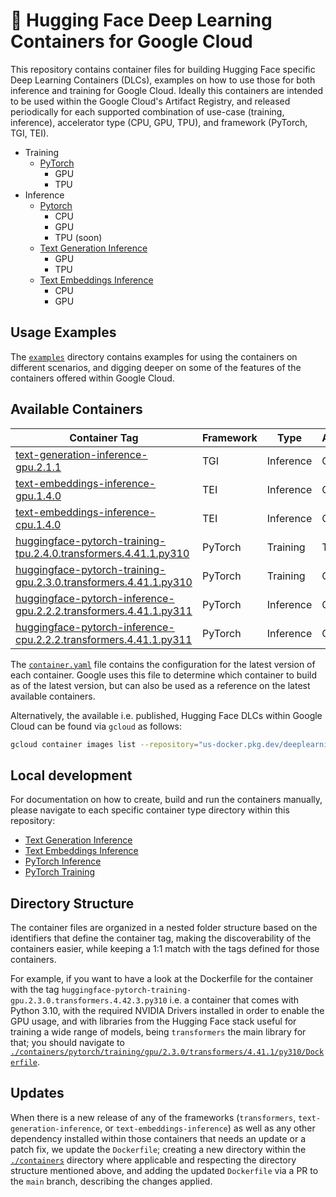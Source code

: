 # 🤗 Hugging Face Deep Learning Containers for Google Cloud

This repository contains container files for building Hugging Face specific Deep Learning Containers (DLCs), examples on how to use those for both inference and training for Google Cloud. Ideally this containers are intended to be used within the Google Cloud's Artifact Registry, and released periodically for each supported combination of use-case (training, inference), accelerator type (CPU, GPU, TPU), and framework (PyTorch, TGI, TEI).

* Training
  * [PyTorch](./containers/pytorch/training/README.md)
    * GPU
    * TPU
* Inference
  * [Pytorch](./containers/pytorch/inference/README.md)
    * CPU
    * GPU
    * TPU (soon)
  * [Text Generation Inference](./containers/tgi/README.md)
    * GPU
    * TPU
  * [Text Embeddings Inference](./containers/tei/README.md)
    * CPU
    * GPU

## Usage Examples

The [`examples`](./examples) directory contains examples for using the containers on different scenarios, and digging deeper on some of the features of the containers offered within Google Cloud.

## Available Containers

| Container Tag | Framework | Type | Accelerator |
| --- | --- | --- | --- |
| [text-generation-inference-gpu.2.1.1](./containers/tgi/gpu/2.1.1/Dockerfile) | TGI | Inference | GPU |
| [text-embeddings-inference-gpu.1.4.0](./containers/tei/gpu/1.4.0/Dockerfile) | TEI | Inference | GPU |
| [text-embeddings-inference-cpu.1.4.0](./containers/tei/cpu/1.4.0/Dockerfile) | TEI | Inference | CPU |
| [huggingface-pytorch-training-tpu.2.4.0.transformers.4.41.1.py310](./containers/pytorch/training/tpu/2.4.0/transformers/4.41.1/py310/Dockerfile) | PyTorch | Training | TPU |
| [huggingface-pytorch-training-gpu.2.3.0.transformers.4.41.1.py310](./containers/pytorch/training/gpu/2.3.0/transformers/4.41.1/py310/Dockerfile) | PyTorch | Training | GPU |
| [huggingface-pytorch-inference-gpu.2.2.2.transformers.4.41.1.py311](./containers/pytorch/inference/gpu/2.2.2/transformers/4.41.1/py311/Dockerfile) | PyTorch | Inference | GPU |
| [huggingface-pytorch-inference-cpu.2.2.2.transformers.4.41.1.py311](./containers/pytorch/inference/cpu/2.2.2/transformers/4.41.1/py311/Dockerfile) | PyTorch | Inference | CPU |

The [`container.yaml`](./containers/container.yaml) file contains the configuration for the latest version of each container. Google uses this file to determine which container to build as of the latest version, but can also be used as a reference on the latest available containers.

Alternatively, the available i.e. published, Hugging Face DLCs within Google Cloud can be found via `gcloud` as follows:

```bash
gcloud container images list --repository="us-docker.pkg.dev/deeplearning-platform-release/gcr.io" | grep "huggingface"
```

## Local development

For documentation on how to create, build and run the containers manually, please navigate to each specific container type directory within this repository:

* [Text Generation Inference](./containers/tgi/README.md)
* [Text Embeddings Inference](./containers/tei/README.md)
* [PyTorch Inference](./containers/pytorch/inference/README.md)
* [PyTorch Training](./containers/pytorch/training/README.md)

## Directory Structure

The container files are organized in a nested folder structure based on the identifiers that define the container tag, making the discoverability of the containers easier, while keeping a 1:1 match with the tags defined for those containers.

For example, if you want to have a look at the Dockerfile for the container with the tag `huggingface-pytorch-training-gpu.2.3.0.transformers.4.42.3.py310` i.e. a container that comes with Python 3.10, with the required NVIDIA Drivers installed in order to enable the GPU usage, and with libraries from the Hugging Face stack useful for training a wide range of models, being `transformers` the main library for that; you should navigate to [`./containers/pytorch/training/gpu/2.3.0/transformers/4.41.1/py310/Dockerfile`](./containers/pytorch/training/gpu/2.3.0/transformers/4.42.0/py310/Dockerfile).

## Updates

When there is a new release of any of the frameworks (`transformers`, `text-generation-inference`, or `text-embeddings-inference`) as well as any other dependency installed within those containers that needs an update or a patch fix, we update the `Dockerfile`; creating a new directory within the [`./containers`](./containers/) directory where applicable and respecting the directory structure mentioned above, and adding the updated `Dockerfile` via a PR to the `main` branch, describing the changes applied.
